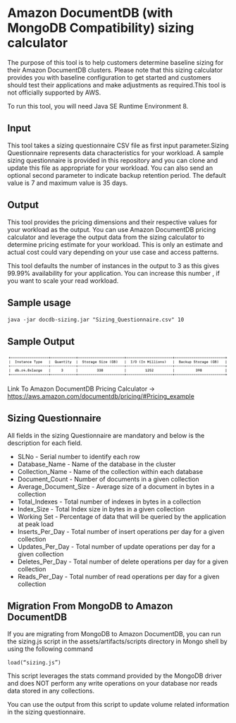 # Amazon DocumentDB (with MongoDB Compatibility) sizing calculator

The purpose of this tool is to help customers determine baseline sizing for their Amazon DocumentDB clusters. Please note that this sizing calculator provides you with baseline configuration to get started and customers should test their applications and make adjustments as required.This tool is not officially supported by AWS.

To run this tool, you will need Java SE Runtime Environment 8.

## Input
This tool takes a sizing questionnaire CSV file as first input parameter.Sizing Questionnaire represents data characteristics for your workload. A sample sizing questionnaire is provided in this repository and you can clone and update this file as appropriate for your workload. You can also send an optional second parameter to indicate backup retention period. The default value is 7 and maximum value is 35 days. 
## Output
This tool provides the pricing dimensions and their respective values for your workload as the output. You can use Amazon DocumentDB pricing calculator and leverage the output data from the sizing calculator to determine pricing estimate for your workload. This is only an estimate and actual cost could vary depending on your use case and access patterns. 

This tool defaults the number of instances in the output to 3 as this gives 99.99% availability for your application. You can increase this number , if you want to scale your read workload. 
## Sample usage
    java -jar docdb-sizing.jar "Sizing_Questionnaire.csv" 10

## Sample Output 

![Alt text](assets/artifacts/Sample_Output.png?raw=true "Sample Output")

Link To Amazon DocumentDB Pricing Calculator -> https://aws.amazon.com/documentdb/pricing/#Pricing_example 
    
## Sizing Questionnaire
All fields in the sizing Questionnaire are mandatory and below is the description for each field.
* SLNo - Serial number to identify each row
* Database_Name - Name of the database in the cluster
* Collection_Name - Name of the collection within each database
* Document_Count - Number of documents in a given collection
* Average_Document_Size - Average size of a document in bytes in a collection
* Total_Indexes - Total number of indexes in bytes in a collection
* Index_Size - Total Index size in bytes in a given collection
* Working Set - Percentage of data that will be queried by the application at peak load
* Inserts_Per_Day - Total number of insert operations per day for a given collection
* Updates_Per_Day - Total number of update operations per day for a given collection
* Deletes_Per_Day - Total number of delete operations per day for a given collection
* Reads_Per_Day - Total number of read operations per day for a given collection
 
## Migration From MongoDB to Amazon DocumentDB
If you are migrating from MongoDB to Amazon DocumentDB, you can run the sizing.js script in the assets/artifacts/scripts directory in Mongo shell by using the following command 

    load(“sizing.js”)

This script leverages the stats command provided by the MongoDB driver and does NOT perform any write operations on your database nor reads data stored in any collections.

You can use the output from this script to update volume related information in the sizing questionnaire.
 
